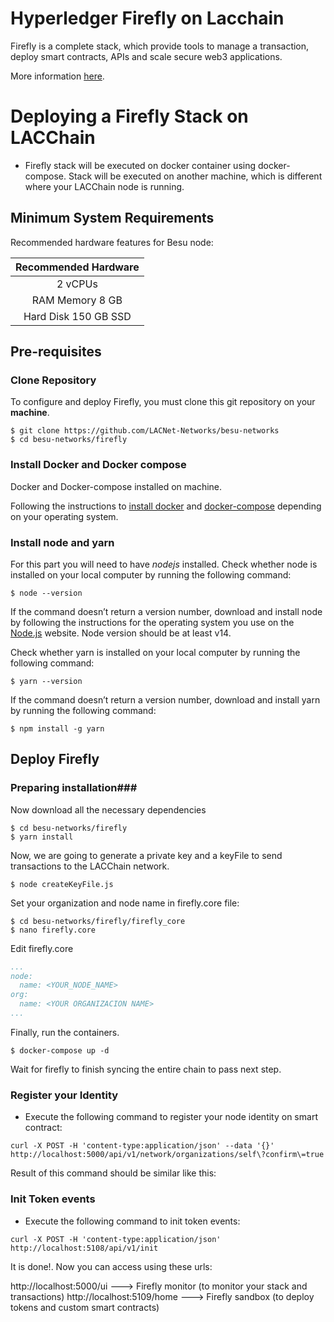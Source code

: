 # Hyperledger Firefly on Lacchain

Firefly is a complete stack, which provide tools to manage a transaction, deploy smart contracts, APIs and scale secure web3 applications.

More information [here](https://hyperledger.github.io/firefly/).

# Deploying a Firefly Stack on LACChain

* Firefly stack will be executed on docker container using docker-compose. Stack will be executed on another machine, which is different where your LACChain node is running.

## Minimum System Requirements

Recommended hardware features for Besu node:

| Recommended Hardware |
|:---:|
| 2 vCPUs |
| RAM Memory 8 GB |
| Hard Disk 150 GB SSD |

## Pre-requisites

### Clone Repository ####

To configure and deploy Firefly, you must clone this git repository on your **machine**.

```shell
$ git clone https://github.com/LACNet-Networks/besu-networks
$ cd besu-networks/firefly
```

### Install Docker and Docker compose ###

Docker and Docker-compose installed on machine.

Following the instructions to [install docker](https://docs.docker.com/engine/install/centos/) and [docker-compose](https://docs.docker.com/compose/install/) depending on your operating system.

### Install node and yarn

For this part you will need to have *nodejs* installed. Check whether node is installed on your local computer by running the following command:

```shell
$ node --version
```
If the command doesn’t return a version number, download and install node by following the instructions for the operating system you use on the [Node.js](https://nodejs.org/es/download/) website. Node version should be at least v14.

Check whether yarn is installed on your local computer by running the following command:
```shell
$ yarn --version
```

If the command doesn’t return a version number, download and install yarn by running the following command:
```shell
$ npm install -g yarn
```

## Deploy Firefly ##

### Preparing installation###

Now download all the necessary dependencies
```shell
$ cd besu-networks/firefly
$ yarn install
```

Now, we are going to generate a private key and a keyFile to send transactions to the LACChain network.
```shell
$ node createKeyFile.js
```

Set your organization and node name in firefly.core file:
```shell
$ cd besu-networks/firefly/firefly_core
$ nano firefly.core
```
Edit firefly.core 
```yaml
...
node:
  name: <YOUR_NODE_NAME>
org:
  name: <YOUR ORGANIZACION NAME>
...
```

Finally, run the containers.
```shell
$ docker-compose up -d
```

Wait for firefly to finish syncing the entire chain to pass next step.

### Register your Identity

* Execute the following command to register your node identity on smart contract:
```shell
curl -X POST -H 'content-type:application/json' --data '{}' http://localhost:5000/api/v1/network/organizations/self\?confirm\=true
```
Result of this command should be similar like this:


### Init Token events

* Execute the following command to init token events:
```shell
curl -X POST -H 'content-type:application/json' http://localhost:5108/api/v1/init
```

It is done!. Now you can access using these urls:

http://localhost:5000/ui    --->  Firefly monitor (to monitor your stack and transactions)
http://localhost:5109/home  --->  Firefly sandbox (to deploy tokens and custom smart contracts)

